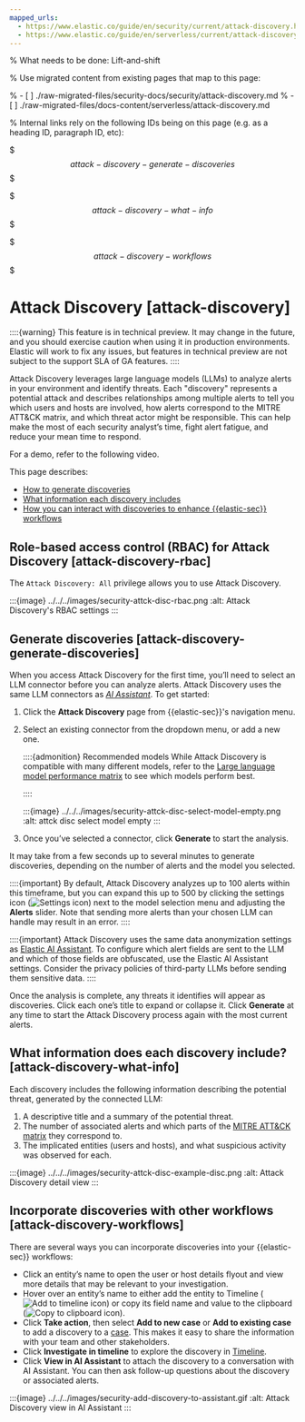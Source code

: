 ```yaml
---
mapped_urls:
  - https://www.elastic.co/guide/en/security/current/attack-discovery.html
  - https://www.elastic.co/guide/en/serverless/current/attack-discovery.html
---
```


% What needs to be done: Lift-and-shift

% Use migrated content from existing pages that map to this page:

% - [ ] ./raw-migrated-files/security-docs/security/attack-discovery.md
% - [ ] ./raw-migrated-files/docs-content/serverless/attack-discovery.md

% Internal links rely on the following IDs being on this page (e.g. as a heading ID, paragraph ID, etc):

$$$attack-discovery-generate-discoveries$$$

$$$attack-discovery-what-info$$$

$$$attack-discovery-workflows$$$

# Attack Discovery [attack-discovery]

::::{warning}
This feature is in technical preview. It may change in the future, and you should exercise caution when using it in production environments. Elastic will work to fix any issues, but features in technical preview are not subject to the support SLA of GA features.
::::


Attack Discovery leverages large language models (LLMs) to analyze alerts in your environment and identify threats. Each "discovery" represents a potential attack and describes relationships among multiple alerts to tell you which users and hosts are involved, how alerts correspond to the MITRE ATT&CK matrix, and which threat actor might be responsible. This can help make the most of each security analyst’s time, fight alert fatigue, and reduce your mean time to respond.

For a demo, refer to the following video.

<!-- ::::{admonition}
<script type="text/javascript" async src="https://play.vidyard.com/embed/v4.js"></script>
<img
  style="width: 100%; margin: auto; display: block;"
  class="vidyard-player-embed"
  src="https://play.vidyard.com/eT92arEbpRddmSM4JeyzdX.jpg"
  data-uuid="eT92arEbpRddmSM4JeyzdX"
  data-v="4"
  data-type="inline"
/>
</br>
:::: -->


This page describes:

* [How to generate discoveries](#attack-discovery-generate-discoveries)
* [What information each discovery includes](#attack-discovery-what-info)
* [How you can interact with discoveries to enhance {{elastic-sec}} workflows](#attack-discovery-workflows)


## Role-based access control (RBAC) for Attack Discovery [attack-discovery-rbac]

The `Attack Discovery: All` privilege allows you to use Attack Discovery.

:::{image} ../../../images/security-attck-disc-rbac.png
:alt: Attack Discovery's RBAC settings
:::


## Generate discoveries [attack-discovery-generate-discoveries]

When you access Attack Discovery for the first time, you’ll need to select an LLM connector before you can analyze alerts. Attack Discovery uses the same LLM connectors as [*AI Assistant*](ai-assistant.md). To get started:

1. Click the **Attack Discovery** page from {{elastic-sec}}'s navigation menu.
2. Select an existing connector from the dropdown menu, or add a new one.

    ::::{admonition} Recommended models
    While Attack Discovery is compatible with many different models, refer to the [Large language model performance matrix](large-language-model-performance-matrix.md) to see which models perform best.

    ::::


    :::{image} ../../../images/security-attck-disc-select-model-empty.png
    :alt: attck disc select model empty
    :::

3. Once you’ve selected a connector, click **Generate** to start the analysis.

It may take from a few seconds up to several minutes to generate discoveries, depending on the number of alerts and the model you selected.

::::{important}
By default, Attack Discovery analyzes up to 100 alerts within this timeframe, but you can expand this up to 500 by clicking the settings icon (![Settings icon](../../../images/security-icon-settings.png "")) next to the model selection menu and adjusting the **Alerts** slider. Note that sending more alerts than your chosen LLM can handle may result in an error.
::::

::::{important}
Attack Discovery uses the same data anonymization settings as [Elastic AI Assistant](ai-assistant.md). To configure which alert fields are sent to the LLM and which of those fields are obfuscated, use the Elastic AI Assistant settings. Consider the privacy policies of third-party LLMs before sending them sensitive data.
::::


Once the analysis is complete, any threats it identifies will appear as discoveries. Click each one’s title to expand or collapse it. Click **Generate** at any time to start the Attack Discovery process again with the most current alerts.


## What information does each discovery include? [attack-discovery-what-info]

Each discovery includes the following information describing the potential threat, generated by the connected LLM:

1. A descriptive title and a summary of the potential threat.
2. The number of associated alerts and which parts of the [MITRE ATT&CK matrix](https://attack.mitre.org/) they correspond to.
3. The implicated entities (users and hosts), and what suspicious activity was observed for each.

:::{image} ../../../images/security-attck-disc-example-disc.png
:alt: Attack Discovery detail view
:::


## Incorporate discoveries with other workflows [attack-discovery-workflows]

There are several ways you can incorporate discoveries into your {{elastic-sec}} workflows:

* Click an entity’s name to open the user or host details flyout and view more details that may be relevant to your investigation.
* Hover over an entity’s name to either add the entity to Timeline (![Add to timeline icon](../../../images/security-icon-add-to-timeline.png "")) or copy its field name and value to the clipboard (![Copy to clipboard icon](../../../images/security-icon-copy.png "")).
* Click **Take action**, then select **Add to new case** or **Add to existing case** to add a discovery to a [case](../investigate/cases.md). This makes it easy to share the information with your team and other stakeholders.
* Click **Investigate in timeline** to explore the discovery in [Timeline](../investigate/timeline.md).
* Click **View in AI Assistant** to attach the discovery to a conversation with AI Assistant. You can then ask follow-up questions about the discovery or associated alerts.

:::{image} ../../../images/security-add-discovery-to-assistant.gif
:alt: Attack Discovery view in AI Assistant
:::
